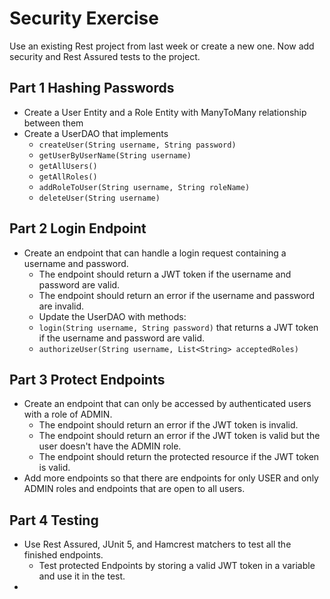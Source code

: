 # Security Exercise
Use an existing Rest project from last week or create a new one. Now add security and Rest Assured tests to the project.

## Part 1 Hashing Passwords
- Create a User Entity and a Role Entity with ManyToMany relationship between them
- Create a UserDAO that implements
  - `createUser(String username, String password)`
  - `getUserByUserName(String username)`
  - `getAllUsers()`
  - `getAllRoles()`
  - `addRoleToUser(String username, String roleName)`
  - `deleteUser(String username)`


## Part 2 Login Endpoint
- Create an endpoint that can handle a login request containing a username and password.
  - The endpoint should return a JWT token if the username and password are valid.
  - The endpoint should return an error if the username and password are invalid.
  - Update the UserDAO with methods:
  - `login(String username, String password)` that returns a JWT token if the username and password are valid.
  - `authorizeUser(String username, List<String> acceptedRoles)`

## Part 3 Protect Endpoints
- Create an endpoint that can only be accessed by authenticated users with a role of ADMIN.
  - The endpoint should return an error if the JWT token is invalid.
  - The endpoint should return an error if the JWT token is valid but the user doesn't have the ADMIN role.
  - The endpoint should return the protected resource if the JWT token is valid.
- Add more endpoints so that there are endpoints for only USER and only ADMIN roles and endpoints that are open to all users.

## Part 4 Testing
- Use Rest Assured, JUnit 5, and Hamcrest matchers to test all the finished endpoints.
  - Test protected Endpoints by storing a valid JWT token in a variable and use it in the test.
- 